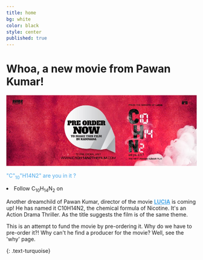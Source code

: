 ```yaml
---
title: home
bg: white
color: black
style: center
published: true
---
```


# **Whoa, a new movie from Pawan Kumar!**

![](/img/c10h14n2-red.jpg)



<p style="color:#49a7e9">"C"<sub>10</sub>"H14N2" are you in it ?</p>
<li>Follow C<sub>10</sub>H<sub>14</sub>N<sub>2</sub> on</li>



Another dreamchild of Pawan Kumar, director of the movie <a style="color:#49a7e9" href="http://www.hometalkies.com/lucia/watch/"><b>LUCIA</b></a> is coming up! He has named it C10H14N2, the chemical formula of Nicotine. It's an Action Drama Thriller. As the title suggests the film is of the same theme.

This is an attempt to fund the movie by pre-ordering it. Why do we have to pre-order it?! Why can't he find a producer for the movie? Well, see the 'why' page.
<a href="http://c10h14n2movie.com"><span id="forkongithub"></span></a>

{: .text-turquoise}